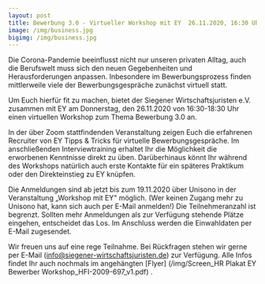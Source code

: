 ```yaml
---
layout: post
title: Bewerbung 3.0 - Virtueller Workshop mit EY  26.11.2020, 16:30 Uhr
image: /img/business.jpg
bigimg: /img/business.jpg
---
```


Die Corona-Pandemie beeinflusst nicht nur unseren privaten Alltag, auch die Berufswelt muss sich den neuen Gegebenheiten und Herausforderungen anpassen. Inbesondere im Bewerbungsprozess finden mittlerweile viele der Bewerbungsgespräche zunächst virtuell statt.

Um Euch hierfür fit zu machen, bietet der Siegener Wirtschaftsjuristen e.V.  zusammen mit EY am Donnerstag, den 26.11.2020 von 16:30-18:30 Uhr einen virtuellen Workshop zum Thema Bewerbung 3.0 an.

In der über Zoom stattfindenden Veranstaltung zeigen Euch die erfahrenen Recruiter von EY Tipps & Tricks für virtuelle Bewerbungsgespräche. Im anschließenden Interviewtraining erhaltet Ihr die Möglichkeit die erworbenen Kenntnisse direkt zu üben. Darüberhinaus könnt Ihr während des Workshops natürlich auch erste Kontakte für ein späteres Praktikum oder den Direkteinstieg zu EY knüpfen.

Die Anmeldungen sind ab jetzt bis zum 19.11.2020 über Unisono in der Veranstaltung „Workshop mit EY" möglich. (Wer keinen Zugang mehr zu Unisono hat, kann sich auch per E-Mail anmelden!) Die Teilnehmeranzahl ist begrenzt. Sollten mehr Anmeldungen als zur Verfügung stehende Plätze eingehen, entscheidet das Los.  Im Anschluss werden die Einwahldaten per E-Mail zugesendet.

Wir freuen uns auf eine rege Teilnahme. Bei Rückfragen stehen wir gerne per E-Mail (info@siegener-wirtschaftsjuristen.de) zur Verfügung. 
Alle Infos findet Ihr auch nochmals im angehängten [Flyer] (/img/Screen_HR Plakat EY Bewerber Workshop_HFI-2009-697_v1.pdf) .
